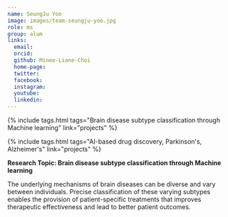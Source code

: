```yaml
---
name: SeungJu Yoo
image: images/team-seungju-yoo.jpg
role: ms
group: alum
links:
  email: 
  orcid: 
  github: Minee-Liane-Choi
  home-page: 
  twitter: 
  facebook: 
  instagram: 
  youtube: 
  linkedin: 
---
```


{%
  include tags.html
  tags="Brain disease subtype classification through Machine learning"
  link="projects"
%}

{%
  include tags.html
  tags="AI-based drug discovery, Parkinson's, Alzheimer's"
  link="projects"
%}

<strong>Research Topic: Brain disease subtype classification through Machine learning</strong>

The underlying mechanisms of brain diseases can be diverse and vary between individuals. Precise classification of these varying subtypes enables the provision of patient-specific treatments that improves therapeutic effectiveness and lead to better patient outcomes.
